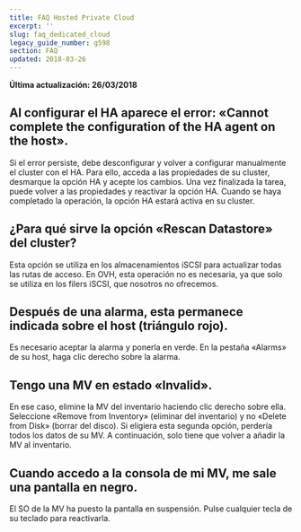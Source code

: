 ```yaml
---
title: FAQ Hosted Private Cloud
excerpt: ''
slug: faq_dedicated_cloud
legacy_guide_number: g598
section: FAQ
updated: 2018-03-26
---
```


**Última actualización: 26/03/2018**

## Al configurar el HA aparece el error: «Cannot complete the configuration of the HA agent on the host».
Si el error persiste, debe desconfigurar y volver a configurar manualmente el cluster con el HA. Para ello, acceda a las propiedades de su cluster, desmarque la opción HA y acepte los cambios. Una vez finalizada la tarea, puede volver a las propiedades y reactivar la opción HA. Cuando se haya completado la operación, la opción HA estará activa en su cluster.


## ¿Para qué sirve la opción «Rescan Datastore» del cluster?
Esta opción se utiliza en los almacenamientos iSCSI para actualizar todas las rutas de acceso. 
En OVH, esta operación no es necesaria, ya que solo se utiliza en los filers iSCSI, que nosotros no ofrecemos.


## Después de una alarma, esta permanece indicada sobre el host (triángulo rojo).
Es necesario aceptar la alarma y ponerla en verde. En la pestaña «Alarms» de su host, haga clic derecho sobre la alarma.


## Tengo una MV en estado «Invalid».
En ese caso, elimine la MV del inventario haciendo clic derecho sobre ella. 
Seleccione «Remove from Inventory» (eliminar del inventario) y no «Delete from Disk» (borrar del disco). Si eligiera esta segunda opción, perdería todos los datos de su MV.
A continuación, solo tiene que volver a añadir la MV al inventario.


## Cuando accedo a la consola de mi MV, me sale una pantalla en negro.
El SO de la MV ha puesto la pantalla en suspensión. Pulse cualquier tecla de su teclado para reactivarla.

